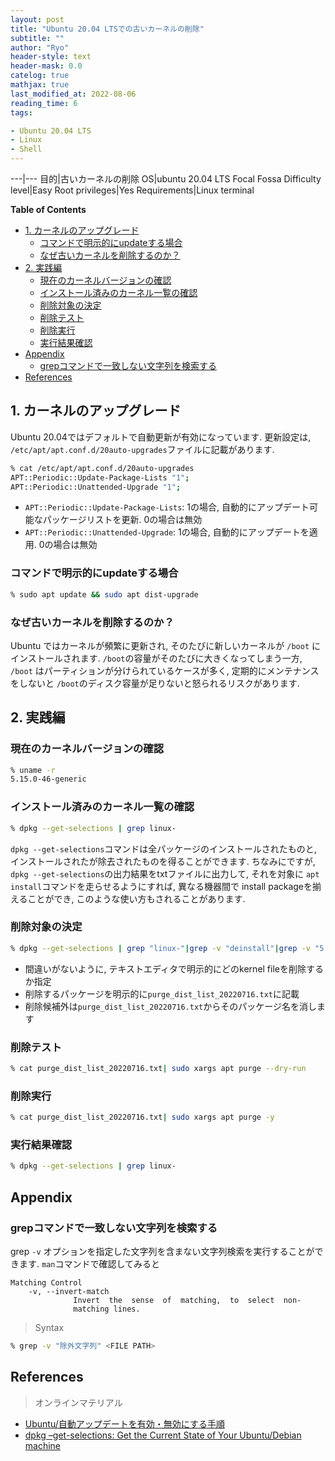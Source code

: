 ```yaml
---
layout: post
title: "Ubuntu 20.04 LTSでの古いカーネルの削除"
subtitle: ""
author: "Ryo"
header-style: text
header-mask: 0.0
catelog: true
mathjax: true
last_modified_at: 2022-08-06
reading_time: 6
tags:

- Ubuntu 20.04 LTS
- Linux
- Shell
---
```


---|---
目的|古いカーネルの削除
OS|ubuntu 20.04 LTS Focal Fossa
Difficulty level|Easy
Root privileges|Yes
Requirements|Linux terminal

**Table of Contents**
<!-- START doctoc generated TOC please keep comment here to allow auto update -->
<!-- DON'T EDIT THIS SECTION, INSTEAD RE-RUN doctoc TO UPDATE -->

- [1. カーネルのアップグレード](#1-%E3%82%AB%E3%83%BC%E3%83%8D%E3%83%AB%E3%81%AE%E3%82%A2%E3%83%83%E3%83%97%E3%82%B0%E3%83%AC%E3%83%BC%E3%83%89)
  - [コマンドで明示的にupdateする場合](#%E3%82%B3%E3%83%9E%E3%83%B3%E3%83%89%E3%81%A7%E6%98%8E%E7%A4%BA%E7%9A%84%E3%81%ABupdate%E3%81%99%E3%82%8B%E5%A0%B4%E5%90%88)
  - [なぜ古いカーネルを削除するのか？](#%E3%81%AA%E3%81%9C%E5%8F%A4%E3%81%84%E3%82%AB%E3%83%BC%E3%83%8D%E3%83%AB%E3%82%92%E5%89%8A%E9%99%A4%E3%81%99%E3%82%8B%E3%81%AE%E3%81%8B)
- [2. 実践編](#2-%E5%AE%9F%E8%B7%B5%E7%B7%A8)
  - [現在のカーネルバージョンの確認](#%E7%8F%BE%E5%9C%A8%E3%81%AE%E3%82%AB%E3%83%BC%E3%83%8D%E3%83%AB%E3%83%90%E3%83%BC%E3%82%B8%E3%83%A7%E3%83%B3%E3%81%AE%E7%A2%BA%E8%AA%8D)
  - [インストール済みのカーネル一覧の確認](#%E3%82%A4%E3%83%B3%E3%82%B9%E3%83%88%E3%83%BC%E3%83%AB%E6%B8%88%E3%81%BF%E3%81%AE%E3%82%AB%E3%83%BC%E3%83%8D%E3%83%AB%E4%B8%80%E8%A6%A7%E3%81%AE%E7%A2%BA%E8%AA%8D)
  - [削除対象の決定](#%E5%89%8A%E9%99%A4%E5%AF%BE%E8%B1%A1%E3%81%AE%E6%B1%BA%E5%AE%9A)
  - [削除テスト](#%E5%89%8A%E9%99%A4%E3%83%86%E3%82%B9%E3%83%88)
  - [削除実行](#%E5%89%8A%E9%99%A4%E5%AE%9F%E8%A1%8C)
  - [実行結果確認](#%E5%AE%9F%E8%A1%8C%E7%B5%90%E6%9E%9C%E7%A2%BA%E8%AA%8D)
- [Appendix](#appendix)
  - [grepコマンドで一致しない文字列を検索する](#grep%E3%82%B3%E3%83%9E%E3%83%B3%E3%83%89%E3%81%A7%E4%B8%80%E8%87%B4%E3%81%97%E3%81%AA%E3%81%84%E6%96%87%E5%AD%97%E5%88%97%E3%82%92%E6%A4%9C%E7%B4%A2%E3%81%99%E3%82%8B)
- [References](#references)

<!-- END doctoc generated TOC please keep comment here to allow auto update -->

## 1. カーネルのアップグレード

Ubuntu 20.04ではデフォルトで自動更新が有効になっています. 
更新設定は, `/etc/apt/apt.conf.d/20auto-upgrades`ファイルに記載があります.

```zsh
% cat /etc/apt/apt.conf.d/20auto-upgrades                      
APT::Periodic::Update-Package-Lists "1";
APT::Periodic::Unattended-Upgrade "1";
```

- `APT::Periodic::Update-Package-Lists`: 1の場合, 自動的にアップデート可能なパッケージリストを更新. 0の場合は無効
- `APT::Periodic::Unattended-Upgrade`: 1の場合, 自動的にアップデートを適用. 0の場合は無効

### コマンドで明示的にupdateする場合

```zsh
% sudo apt update && sudo apt dist-upgrade
```

### なぜ古いカーネルを削除するのか？

Ubuntu ではカーネルが頻繁に更新され, そのたびに新しいカーネルが `/boot` にインストールされます. 
`/boot`の容量がそのたびに大きくなってしまう一方, `/boot` はパーティションが分けられているケースが多く,
定期的にメンテナンスをしないと `/boot`のディスク容量が足りないと怒られるリスクがあります.


## 2. 実践編

### 現在のカーネルバージョンの確認

```zsh
% uname -r
5.15.0-46-generic
```

### インストール済みのカーネル一覧の確認

```zsh
% dpkg --get-selections | grep linux-
```

`dpkg --get-selections`コマンドは全パッケージのインストールされたものと, インストールされたが除去されたものを得ることができます.
ちなみにですが, `dpkg --get-selections`の出力結果をtxtファイルに出力して, それを対象に `apt install`コマンドを走らせるようにすれば,
異なる機器間で install packageを揃えることができ, このような使い方もされることがあります.


### 削除対象の決定

```zsh
% dpkg --get-selections | grep "linux-"|grep -v "deinstall"|grep -v "5.15.0-46"|column -t| cut -d" " -f1 > purge_dist_list_20220716.txt
```

- 間違いがないように, テキストエディタで明示的にどのkernel fileを削除するか指定
- 削除するパッケージを明示的に`purge_dist_list_20220716.txt`に記載
- 削除候補外は`purge_dist_list_20220716.txt`からそのパッケージ名を消します


### 削除テスト

```zsh
% cat purge_dist_list_20220716.txt| sudo xargs apt purge --dry-run
```

### 削除実行

```zsh
% cat purge_dist_list_20220716.txt| sudo xargs apt purge -y
```

### 実行結果確認

```zsh
% dpkg --get-selections | grep linux-
```


## Appendix
### grepコマンドで一致しない文字列を検索する

grep `-v` オプションを指定した文字列を含まない文字列検索を実行することができます.
`man`コマンドで確認してみると

```
Matching Control
    -v, --invert-match
              Invert  the  sense  of  matching,  to  select  non-
              matching lines.
```

> Syntax

```zsh
% grep -v "除外文字列" <FILE PATH>
```

## References

> オンラインマテリアル

- [Ubuntu/自動アップデートを有効・無効にする手順](https://linux.just4fun.biz/?Ubuntu/%E8%87%AA%E5%8B%95%E3%82%A2%E3%83%83%E3%83%97%E3%83%87%E3%83%BC%E3%83%88%E3%82%92%E6%9C%89%E5%8A%B9%E3%83%BB%E7%84%A1%E5%8A%B9%E3%81%AB%E3%81%99%E3%82%8B%E6%89%8B%E9%A0%86)
- [dpkg –get-selections: Get the Current State of Your Ubuntu/Debian machine](https://linuxprograms.wordpress.com/2010/05/12/dpkg-get-selections/)
